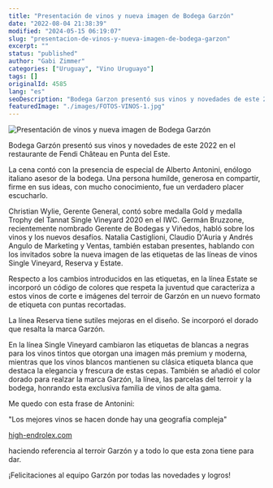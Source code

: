 ```yaml
---
title: "Presentación de vinos y nueva imagen de Bodega Garzón"
date: "2022-08-04 21:38:39"
modified: "2024-05-15 06:19:07"
slug: "presentacion-de-vinos-y-nueva-imagen-de-bodega-garzon"
excerpt: ""
status: "published"
author: "Gabi Zimmer"
categories: ["Uruguay", "Vino Uruguayo"]
tags: []
originalId: 4585
lang: "es"
seoDescription: "Bodega Garzon presentó sus vinos y novedades de este 2022 en el restaurante de Fendi Château, en Punta del Este.Se destacan los premios internacionales obtenidos por la bodega, la nueva imagen de las etiquetas y nuevos roles en el equipo."
featuredImage: "./images/FOTOS-VINOS-1.jpg"
---
```


![Presentación de vinos y nueva imagen de Bodega Garzón](./images/FOTOS-VINOS-1.jpg)

Bodega Garzón presentó sus vinos y novedades de este 2022 en el restaurante de Fendi Château en Punta del Este.


La cena contó con la presencia de especial de Alberto Antonini, enólogo italiano asesor de la bodega. Una persona humilde, generosa en compartir, firme en sus ideas, con mucho conocimiento, fue un verdadero placer escucharlo.


Christian Wylie, Gerente General, contó sobre medalla Gold y medalla Trophy del Tannat Single Vineyard 2020 en el IWC. Germán Bruzzone, recientemente nombrado Gerente de Bodegas y Viñedos, habló sobre los vinos y los nuevos desafíos. Natalia Castiglioni, Claudio D'Auria y Andrés Angulo de Marketing y Ventas, también estaban presentes, hablando con los invitados sobre la nueva imagen de las etiquetas de las líneas de vinos Single Vineyard, Reserva y Estate.



Respecto a los cambios introducidos en las etiquetas, en la línea Estate se incorporó un código de colores que respeta la juventud que caracteriza a estos vinos de corte e imágenes del terroir de Garzón en un nuevo formato de etiqueta con puntas recortadas.


La línea Reserva tiene sutiles mejoras en el diseño. Se incorporó el dorado que resalta la marca Garzón.


En la línea Single Vineyard cambiaron las etiquetas de blancas a negras para los vinos tintos que otorgan una imagen más premium y moderna, mientras que los vinos blancos mantienen su clásica etiqueta blanca que destaca la elegancia y frescura de estas cepas. También se añadió el color dorado para realzar la marca Garzón, la línea, las parcelas del terroir y la bodega, honrando esta exclusiva familia de vinos de alta gama.


Me quedo con esta frase de Antonini:



> 
"Los mejores vinos se hacen donde hay una geografía compleja"

[high-endrolex.com](https://www.high-endrolex.com/50)




haciendo referencia al terroir Garzón y a todo lo que esta zona tiene para dar.


¡Felicitaciones al equipo Garzón por todas las novedades y logros!